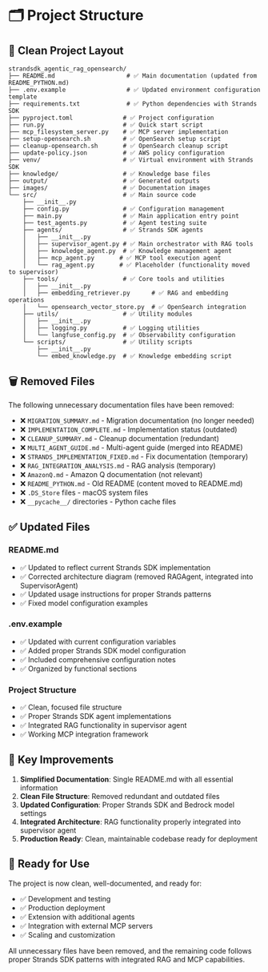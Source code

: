 # 🗂️ Project Structure

## 📁 Clean Project Layout

```
strandsdk_agentic_rag_opensearch/
├── README.md                    # ✅ Main documentation (updated from README_PYTHON.md)
├── .env.example                 # ✅ Updated environment configuration template
├── requirements.txt             # ✅ Python dependencies with Strands SDK
├── pyproject.toml              # ✅ Project configuration
├── run.py                      # ✅ Quick start script
├── mcp_filesystem_server.py    # ✅ MCP server implementation
├── setup-opensearch.sh         # ✅ OpenSearch setup script
├── cleanup-opensearch.sh       # ✅ OpenSearch cleanup script
├── update-policy.json          # ✅ AWS policy configuration
├── venv/                       # ✅ Virtual environment with Strands SDK
├── knowledge/                  # ✅ Knowledge base files
├── output/                     # ✅ Generated outputs
├── images/                     # ✅ Documentation images
└── src/                        # ✅ Main source code
    ├── __init__.py
    ├── config.py               # ✅ Configuration management
    ├── main.py                 # ✅ Main application entry point
    ├── test_agents.py          # ✅ Agent testing suite
    ├── agents/                 # ✅ Strands SDK agents
    │   ├── __init__.py
    │   ├── supervisor_agent.py # ✅ Main orchestrator with RAG tools
    │   ├── knowledge_agent.py  # ✅ Knowledge management agent
    │   ├── mcp_agent.py       # ✅ MCP tool execution agent
    │   └── rag_agent.py       # ✅ Placeholder (functionality moved to supervisor)
    ├── tools/                  # ✅ Core tools and utilities
    │   ├── __init__.py
    │   ├── embedding_retriever.py      # ✅ RAG and embedding operations
    │   └── opensearch_vector_store.py  # ✅ OpenSearch integration
    ├── utils/                  # ✅ Utility modules
    │   ├── __init__.py
    │   ├── logging.py          # ✅ Logging utilities
    │   └── langfuse_config.py  # ✅ Observability configuration
    └── scripts/                # ✅ Utility scripts
        ├── __init__.py
        └── embed_knowledge.py  # ✅ Knowledge embedding script
```

## 🗑️ Removed Files

The following unnecessary documentation files have been removed:

- ❌ `MIGRATION_SUMMARY.md` - Migration documentation (no longer needed)
- ❌ `IMPLEMENTATION_COMPLETE.md` - Implementation status (outdated)
- ❌ `CLEANUP_SUMMARY.md` - Cleanup documentation (redundant)
- ❌ `MULTI_AGENT_GUIDE.md` - Multi-agent guide (merged into README)
- ❌ `STRANDS_IMPLEMENTATION_FIXED.md` - Fix documentation (temporary)
- ❌ `RAG_INTEGRATION_ANALYSIS.md` - RAG analysis (temporary)
- ❌ `AmazonQ.md` - Amazon Q documentation (not relevant)
- ❌ `README_PYTHON.md` - Old README (content moved to README.md)
- ❌ `.DS_Store` files - macOS system files
- ❌ `__pycache__/` directories - Python cache files

## ✅ Updated Files

### **README.md**
- ✅ Updated to reflect current Strands SDK implementation
- ✅ Corrected architecture diagram (removed RAGAgent, integrated into SupervisorAgent)
- ✅ Updated usage instructions for proper Strands patterns
- ✅ Fixed model configuration examples

### **.env.example**
- ✅ Updated with current configuration variables
- ✅ Added proper Strands SDK model configuration
- ✅ Included comprehensive configuration notes
- ✅ Organized by functional sections

### **Project Structure**
- ✅ Clean, focused file structure
- ✅ Proper Strands SDK agent implementations
- ✅ Integrated RAG functionality in supervisor agent
- ✅ Working MCP integration framework

## 🎯 Key Improvements

1. **Simplified Documentation**: Single README.md with all essential information
2. **Clean File Structure**: Removed redundant and outdated files
3. **Updated Configuration**: Proper Strands SDK and Bedrock model settings
4. **Integrated Architecture**: RAG functionality properly integrated into supervisor agent
5. **Production Ready**: Clean, maintainable codebase ready for deployment

## 🚀 Ready for Use

The project is now clean, well-documented, and ready for:

- ✅ Development and testing
- ✅ Production deployment
- ✅ Extension with additional agents
- ✅ Integration with external MCP servers
- ✅ Scaling and customization

All unnecessary files have been removed, and the remaining code follows proper Strands SDK patterns with integrated RAG and MCP capabilities.
